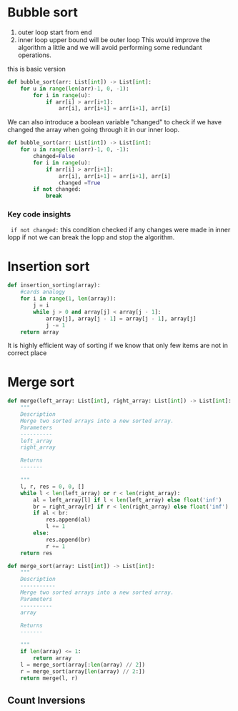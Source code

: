 # Bubble sort
1. outer loop start from end 
2. inner loop upper bound will be outer loop
This would improve the algorithm a little and we will avoid performing some redundant operations.

this is basic version
```python
def bubble_sort(arr: List[int]) -> List[int]:
    for u in range(len(arr)-1, 0, -1):
        for i in range(u):
            if arr[i] > arr[i+1]:
                arr[i], arr[i+1] = arr[i+1], arr[i]
```

We can also introduce a boolean variable "changed" to check if we have changed the array when going through it in our inner loop. 

```python
def bubble_sort(arr: List[int]) -> List[int]:
    for u in range(len(arr)-1, 0, -1):
        changed=False
        for i in range(u):
            if arr[i] > arr[i+1]:
                arr[i], arr[i+1] = arr[i+1], arr[i]
                changed =True
        if not changed:
            break
```
### Key code insights
``` if not changed:``` this condition checked if any changes were made in inner lopp if not we can break the lopp and stop the algorithm.


# Insertion sort
```python
def insertion_sorting(array):
    #cards analogy
    for i in range(1, len(array)):
        j = i
        while j > 0 and array[j] < array[j - 1]:
            array[j], array[j - 1] = array[j - 1], array[j]
            j -= 1
    return array
```
It is highly efficient way of sorting if we know that only few items are not in correct place

# Merge sort 
```python
def merge(left_array: List[int], right_array: List[int]) -> List[int]:
    """
    Description
    Merge two sorted arrays into a new sorted array.
    Parameters
    ----------
    left_array
    right_array

    Returns
    -------

    """
    l, r, res = 0, 0, []
    while l < len(left_array) or r < len(right_array):
        al = left_array[l] if l < len(left_array) else float('inf')
        br = right_array[r] if r < len(right_array) else float('inf')
        if al < br:
            res.append(al)
            l += 1
        else:
            res.append(br)
            r += 1
    return res
```
```python
def merge_sort(array: List[int]) -> List[int]:
    """
    Description
    -----------
    Merge two sorted arrays into a new sorted array.
    Parameters
    ----------
    array

    Returns
    -------

    """
    if len(array) <= 1:
        return array
    l = merge_sort(array[:len(array) // 2])
    r = merge_sort(array[len(array) // 2:])
    return merge(l, r)
```


## Count Inversions